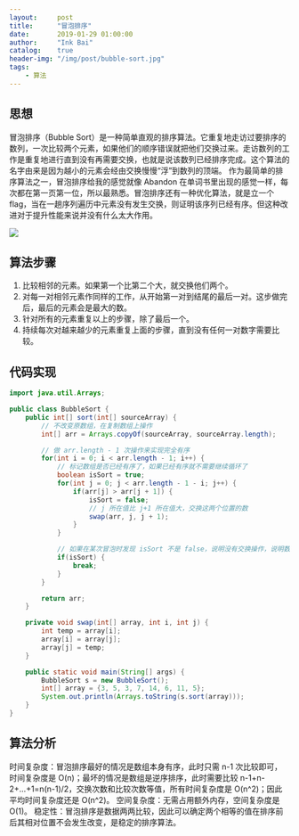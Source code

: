 ```yaml
---
layout:     post
title:      "冒泡排序"
date:       2019-01-29 01:00:00
author:     "Ink Bai"
catalog:    true
header-img: "/img/post/bubble-sort.jpg"
tags:
    - 算法
---
```


## 思想
冒泡排序（Bubble Sort）是一种简单直观的排序算法。它重复地走访过要排序的数列，一次比较两个元素，如果他们的顺序错误就把他们交换过来。走访数列的工作是重复地进行直到没有再需要交换，也就是说该数列已经排序完成。这个算法的名字由来是因为越小的元素会经由交换慢慢“浮”到数列的顶端。
作为最简单的排序算法之一，冒泡排序给我的感觉就像 Abandon 在单词书里出现的感觉一样，每次都在第一页第一位，所以最熟悉。冒泡排序还有一种优化算法，就是立一个 flag，当在一趟序列遍历中元素没有发生交换，则证明该序列已经有序。但这种改进对于提升性能来说并没有什么太大作用。

![](/img/content/bubble-sort.png)

## 算法步骤

1. 比较相邻的元素。如果第一个比第二个大，就交换他们两个。
2. 对每一对相邻元素作同样的工作，从开始第一对到结尾的最后一对。这步做完后，最后的元素会是最大的数。
3. 针对所有的元素重复以上的步骤，除了最后一个。
4. 持续每次对越来越少的元素重复上面的步骤，直到没有任何一对数字需要比较。

## 代码实现

```java
import java.util.Arrays;

public class BubbleSort {
    public int[] sort(int[] sourceArray) {
        // 不改变原数组，在复制数组上操作
        int[] arr = Arrays.copyOf(sourceArray, sourceArray.length);

        // 做 arr.length - 1 次操作来实现完全有序
        for(int i = 0; i < arr.length - 1; i++) {
            // 标记数组是否已经有序了，如果已经有序就不需要继续循环了
            boolean isSort = true;
            for(int j = 0; j < arr.length - 1 - i; j++) {
                if(arr[j] > arr[j + 1]) {
                    isSort = false;
                    // j 所在值比 j+1 所在值大，交换这两个位置的数
                    swap(arr, j, j + 1);
                }
            }

            // 如果在某次冒泡时发现 isSort 不是 false，说明没有交换操作，说明数组已经有序了，终止循环
            if(isSort) {
                break;
            }
        }

        return arr;
    }

    private void swap(int[] array, int i, int j) {
        int temp = array[i];
        array[i] = array[j];
        array[j] = temp;
    }

    public static void main(String[] args) {
        BubbleSort s = new BubbleSort();
        int[] array = {3, 5, 3, 7, 14, 6, 11, 5};
        System.out.println(Arrays.toString(s.sort(array)));
    }
}
```

## 算法分析
时间复杂度：冒泡排序最好的情况是数组本身有序，此时只需 n-1 次比较即可，时间复杂度是 O(n)；最坏的情况是数组是逆序排序，此时需要比较 n-1+n-2+...+1=n(n-1)/2，交换次数和比较次数等值，所有时间复杂度是 O(n^2)；因此平均时间复杂度还是 O(n^2)。
空间复杂度：无需占用额外内存，空间复杂度是 O(1)。
稳定性：冒泡排序是数据两两比较，因此可以确定两个相等的值在排序前后其相对位置不会发生改变，是稳定的排序算法。

